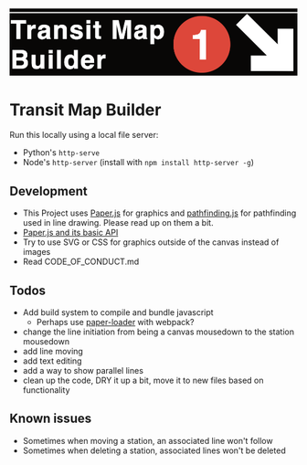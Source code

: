 
![Transit Map Builder Logo](https://raw.githubusercontent.com/tedwards947/transit-map-builder/master/logo.png)

# Transit Map Builder

Run this locally using a local file server:
* Python's `http-serve`
* Node's `http-server` (install with `npm install http-server -g`)

## Development 
* This Project uses <a href="https://github.com/paperjs/paper.js">Paper.js</a> for graphics and <a href="https://github.com/qiao/PathFinding.js/">pathfinding.js</a> for pathfinding used in line drawing. Please read up on them a bit. 
* <a href="http://paperjs.org/tutorials/getting-started/working-with-paper-js/">Paper.js and its basic API</a>
* Try to use SVG or CSS for graphics outside of the canvas instead of images
* Read CODE_OF_CONDUCT.md
    

## Todos
* Add build system to compile and bundle javascript
  * Perhaps use <a href="https://github.com/aprowe/paper-loader">paper-loader</a> with webpack? 
* change the line initiation from being a canvas mousedown to the station mousedown
* add line moving
* add text editing
* add a way to show parallel lines
* clean up the code, DRY it up a bit, move it to new files based on functionality

## Known issues
* Sometimes when moving a station, an associated line won't follow
* Sometimes when deleting a station, associated lines won't be deleted